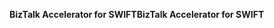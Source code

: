 <span data-ttu-id="e5890-101">**BizTalk Accelerator for SWIFT**</span><span class="sxs-lookup"><span data-stu-id="e5890-101">**BizTalk Accelerator for SWIFT**</span></span>